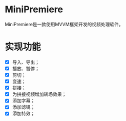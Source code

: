 # MiniPremiere

MiniPremiere是一款使用MVVM框架开发的视频处理软件。

# 实现功能

- [x] 导入、导出；
- [x] 播放、暂停；
- [x] 剪切；
- [x] 变速；
- [x] 拼接；
- [x] 为拼接视频增加转场效果；
- [x] 添加字幕；
- [x] 添加滤镜；
- [x] 添加特效；
